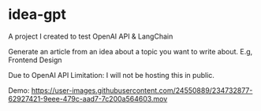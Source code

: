 # idea-gpt
A project I created to test OpenAI API &amp; LangChain

Generate an article from an idea about a topic you want to write about. E.g, Frontend Design

Due to OpenAI API Limitation: I will not be hosting this in public.

Demo: https://user-images.githubusercontent.com/24550889/234732877-62927421-9eee-479c-aad7-7c200a564603.mov

